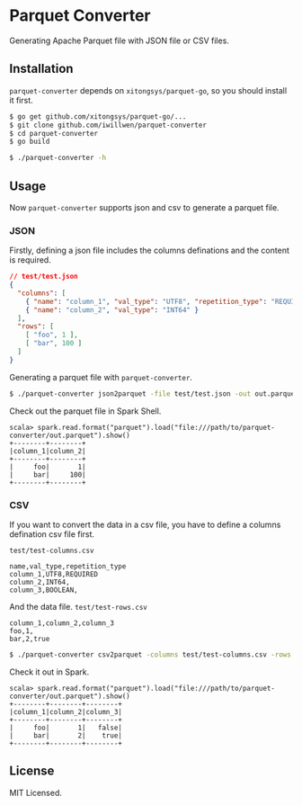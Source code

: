 # Parquet Converter

Generating Apache Parquet file with JSON file or CSV files.

## Installation

`parquet-converter` depends on `xitongsys/parquet-go`, so you should install it first.

```bash
$ go get github.com/xitongsys/parquet-go/...
$ git clone github.com/iwillwen/parquet-converter
$ cd parquet-converter
$ go build

$ ./parquet-converter -h
```

## Usage

Now `parquet-converter` supports json and csv to generate a parquet file.

### JSON

Firstly, defining a json file includes the columns definations and the content is required.

```json
// test/test.json
{
  "columns": [
    { "name": "column_1", "val_type": "UTF8", "repetition_type": "REQUIRED"},
    { "name": "column_2", "val_type": "INT64" }
  ],
  "rows": [
    [ "foo", 1 ],
    [ "bar", 100 ]
  ]
}
```

Generating a parquet file with `parquet-converter`.

```bash
$ ./parquet-converter json2parquet -file test/test.json -out out.parquet
```

Check out the parquet file in Spark Shell.

```
scala> spark.read.format("parquet").load("file:///path/to/parquet-converter/out.parquet").show()
+--------+--------+
|column_1|column_2|
+--------+--------+
|     foo|       1|
|     bar|     100|
+--------+--------+
```

### CSV

If you want to convert the data in a csv file, you have to define a columns defination csv file first.

`test/test-columns.csv`
```csv
name,val_type,repetition_type
column_1,UTF8,REQUIRED
column_2,INT64,
column_3,BOOLEAN,
```

And the data file. `test/test-rows.csv`

```csv
column_1,column_2,column_3
foo,1,
bar,2,true
```

```bash
$ ./parquet-converter csv2parquet -columns test/test-columns.csv -rows test/test-rows.csv  -out out.parquet
```

Check it out in Spark.

```
scala> spark.read.format("parquet").load("file:///path/to/parquet-converter/out.parquet").show()
+--------+--------+--------+
|column_1|column_2|column_3|
+--------+--------+--------+
|     foo|       1|   false|
|     bar|       2|    true|
+--------+--------+--------+
```

## License

MIT Licensed.